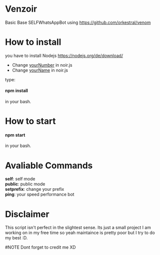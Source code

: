 # Venzoir

Basic Base SELFWhatsAppBot using https://github.com/orkestral/venom


# How to install
you have to install Nodejs https://nodejs.org/de/download/

- Change [yourNumber](https://github.com/noire-xv/venzoir/blob/main/noir.js#L73) in noir.js
- Change [yourName](https://github.com/noire-xv/venzoir/blob/main/noir.js#L75) in noir.js

type:

<h4>npm install</h4>

in your bash.

# How to start

<h4>npm start</h4>

in your bash.

# Avaliable Commands
**self**: self mode<br>
**public**: public mode<br>
**setprefix**: change your prefix<br>
**ping**: your speed performance bot<br>

# Disclaimer
This script isn't perfect in the slightest sense. Its just a small project I am working on in my free time so yeah maintaince is pretty poor but I try to do my best :D.

#NOTE
Dont forget to credit me XD
